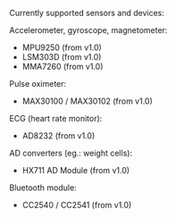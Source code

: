 Currently supported sensors and devices:

Accelerometer, gyroscope, magnetometer:
- MPU9250 (from v1.0)
- LSM303D (from v1.0)
- MMA7260 (from v1.0)

Pulse oximeter:
- MAX30100 / MAX30102 (from v1.0)

ECG (heart rate monitor):
- AD8232 (from v1.0)

AD converters (eg.: weight cells):
- HX711 AD Module (from v1.0)

Bluetooth module:
- CC2540 / CC2541 (from v1.0)